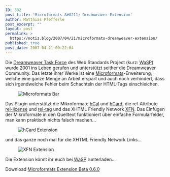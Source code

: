 ```yaml
---
ID: 382
post_title: 'Microformats &#8211; Dreamweaver Extension'
author: Matthias Pfefferle
post_excerpt: ""
layout: post
permalink: >
  https://notiz.blog/2007/04/21/microformats-dreamweaver-extension/
published: true
post_date: 2007-04-21 00:22:04
---
```

<!-- wp:paragraph -->
<p>Die <a href="http://www.webstandards.org/action/dwtf/">Dreamweaver Task Force</a> des Web Standards Project (kurz: <abbr title="The Web Standards Project">WaSP</abbr>) wurde 2001 ins Leben gerufen und unterstützt seither die Dreamweaver Community. Das letzte ihrer Werke ist eine <a href="http://microformats.org/">Microformats</a>-Erweiterung, welche eine ganze Menge an Arbeit erspart und auch noch verhindert, dass sich irgendwelche Fehler beim Schachteln der HTML-Tags einschleichen.</p>
<!-- /wp:paragraph -->

<!-- wp:image {"align":"center"} -->
<figure class="wp-block-image aligncenter"><img src="https://notiz.blog/wp-content/uploads/2007/04/dwe_bar.jpg" alt="Microformats Bar" /></figure>
<!-- /wp:image -->

<!-- wp:paragraph -->
<p>Das Plugin unterstützt die Mikroformate <a href="http://microformats.org/wiki/hcal">hCal</a> und <a href="http://microformats.org/wiki/hcard">hCard</a>, die rel-Attribute <a href="http://microformats.org/wiki/rel-license">rel-license</a> und <a href="http://microformats.org/wiki/rel-tag">rel-tag</a> und das XHTML Friendly Network <a href="http://www.gmpg.org/xfn/">XFN</a>. Das Einfügen der Mikroformate in den Quelltext funktioniert über einfache Formularfelder, man kann praktisch nichts falsch machen...</p>
<!-- /wp:paragraph -->

<!-- wp:image {"align":"center"} -->
<figure class="wp-block-image aligncenter"><img src="https://notiz.blog/wp-content/uploads/2007/04/dwe_hcard.jpg" alt="hCard Extension" /></figure>
<!-- /wp:image -->

<!-- wp:paragraph -->
<p>und das ganze noch mal für die XHTML Friendly Network Links...</p>
<!-- /wp:paragraph -->

<!-- wp:image {"align":"center"} -->
<figure class="wp-block-image aligncenter"><img src="https://notiz.blog/wp-content/uploads/2007/04/dwe_xfn.jpg" alt="XFN Extension" /></figure>
<!-- /wp:image -->

<!-- wp:paragraph -->
<p>Die Extension könnt ihr euch bei <abbr title="The Web Standards Project">WaSP</abbr> runterladen...</p>
<!-- /wp:paragraph -->

<!-- wp:paragraph -->
<p>Download <a href="http://allinthehead.com/beta/microformats.mxp.zip">Microformats Extension Beta 0.6.0</a></p>
<!-- /wp:paragraph -->